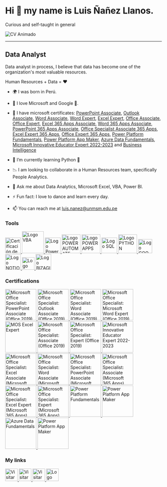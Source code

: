 # Hi 👋 my name is Luis Ñañez Llanos.
Curious and self-taught in general

![CV Animado](https://user-images.githubusercontent.com/81267166/183773283-de7a6158-d910-4959-ae9d-fd18bac6ae73.gif)

<!--GIF-->

<!--
<img src="https://user-images.githubusercontent.com/81267166/183773283-de7a6158-d910-4959-ae9d-fd18bac6ae73.gif" width="400">
-->
<!--GIF-->

------------

## Data Analyst


Data analyst in process, I believe that data has become one of the organization's most valuable resources.

Human Resources + Data = ♥

- 🌍 I was born in Perú.
- 💙 I love Microsoft and Google 💛.
- 📖 I have microsoft certificates: [PowerPoint Associate](https://www.credly.com/badges/96479b05-3b92-49f5-b203-665b5b04573b), [Outlook Associate](https://www.credly.com/badges/b260c254-e2db-4173-8fd3-d5a9094753cd), [Word Associate](https://www.credly.com/badges/7c16ac0d-e44c-44cf-844d-fee73331e2ef), [Word Expert](https://www.credly.com/badges/7137b05f-ebc9-4a0d-867d-17b17fa8da4e), [Excel Expert](https://www.credly.com/badges/86f41f12-93ae-40df-97a4-def0a10ef6da), [Office Associate](https://www.credly.com/badges/e123a8f8-63c1-4dee-b5df-7b797e4e0f6d), [Office Expert](https://www.credly.com/badges/0ae23996-09de-42f1-87fe-c988751391ce), [Excel 365 Apps Associate](https://www.credly.com/badges/8d553b0c-b994-41d6-aea4-ffc33be290af), [Word 365 Apps Associate](https://www.credly.com/badges/696fe525-fb96-433d-9653-d6ac6df02852), [PowerPoint 365 Apps Associate](https://www.credly.com/badges/ef6ffb77-39eb-4d3a-90e4-d8547a205b85),  [Office Specialist Associate 365 Apps](https://www.credly.com/badges/b9d0a89f-fb6a-42b2-8497-3d33950bd974), [Excel Expert 365 Apps](https://www.credly.com/badges/f705c342-f055-489a-9d7a-1de10cfd2b6d), [Office Expert 365 Apps](https://www.credly.com/badges/2fd2c2de-8865-44e4-a63d-c519b915cc98), [Power Platform Fundamentals](https://www.credly.com/badges/d526de73-8b7b-4419-b117-e38379b23cd4), [Power Platform App Maker](https://www.credly.com/badges/81ca790f-f800-4dcc-942c-85a30ad19405), [Azure Data Fundamentals](https://www.credly.com/badges/ff408bc9-fb8c-4f14-8bd7-c8e61b393f54), [Microsoft Innovative Educator Expert 2022-2023](https://www.credly.com/badges/c9ff2288-a2a8-492a-a9f6-7058b09c0ab2) and [Business Intelligence](https://www.credly.com/badges/2919ee39-035c-4380-afbc-8ed354e08d66)

- 🧠 I’m currently learning Python 🐍
- 📉 I am looking to collaborate in a Human Resources team, specifically People Analytics.
- 💬 Ask me about Data Analytics, Microsoft Excel, VBA, Power BI.
- ⚡ Fun fact: I love to dance and learn every day.
- 📫  You can reach me at luis.nanez@unmsm.edu.pe


### Tools

<!--EXCEL-->
<a href="https://www.credly.com/badges/86f41f12-93ae-40df-97a4-def0a10ef6da">
  <image src="https://user-images.githubusercontent.com/81267166/183756236-62a8ce10-1348-4c23-8d78-785ab40b83d5.svg" alt="Certificación de Microsoft" width=50px>
</a>

<!--VBA-->  
<a href="#">
  <image src="https://user-images.githubusercontent.com/81267166/183758646-a96bf165-5c29-4b74-b9f4-a8f4b1fb6bc6.svg" alt="Logo VBA" width=70px>
</a>
  
<!--POWER BI-->  
<a href="https://app.powerbi.com/view?r=eyJrIjoiYmEyYTZmMGMtMjdlNC00NjRiLThiMjYtY2YzOTIwZmFlZTZmIiwidCI6IjJlNDA4NTYwLTg5NmEtNDRmYy1hNTBjLTFlOTllMTAwZTgxMiJ9&pageName=ReportSection">
  <image src="https://user-images.githubusercontent.com/81267166/183756495-8cdc59cd-d9ba-490f-89f7-7ccfa29f618a.svg" alt="Logo Power BI" width=50px>
</a>
  
 <!--POWER AUTOMATE-->  
<a href="https://www.credly.com/badges/d526de73-8b7b-4419-b117-e38379b23cd4" target="_blank">
  <image src="https://user-images.githubusercontent.com/81267166/195386132-c2d8c15b-6ae5-4257-9e2b-64aea89d3930.svg" alt="Logo POWER AUTOMATE" width=60px>
</a>
  
  
  <!--POWER APPS-->  
<a href="https://www.credly.com/badges/d526de73-8b7b-4419-b117-e38379b23cd4" target="_blank">
  <image src="https://user-images.githubusercontent.com/81267166/195386158-eca22501-1cfb-4b27-a428-86a7eedf81ef.svg" alt="Logo POWER APPS" width=60px>
</a>
  

 <!--SQL-->  
<a href="#">
  <image src="https://user-images.githubusercontent.com/81267166/183760986-70232646-4093-43dd-8b8d-2da4e22c457a.svg" alt="Logo SQL" width=50px>
</a>
  

  <!--PYTHON-->  
<a href="#">
  <image src="https://user-images.githubusercontent.com/81267166/183764858-7d48cec1-e97d-439f-bbc7-65b638944ecc.png" alt="Logo PYTHON" width=60px>
</a>
  
  
<!--GOOGLE SHEET-->  
<a href="#">
  <image src="https://user-images.githubusercontent.com/81267166/183765191-db308564-4034-4f6c-905c-995d2071a2f1.svg" alt="Logo GOOGLE SHEET" width=45px>
</a>

  
<!--NOTION-->  
<a href="#">
  <image src="https://user-images.githubusercontent.com/81267166/183763705-8316ccce-04ec-4e50-b95b-cbad1cdd230d.svg" alt="Logo NOTION" width=50px>
</a>

  
<!--FIGMA-->  
<a href="#">
  <image src="https://user-images.githubusercontent.com/81267166/183764564-29897fa9-3da0-4e67-bc4b-af45587cdf3e.svg" alt="Logo FIGMA" width=40px>
</a>
  
  <!--BIZAGI-->  
<a href="#">
  <image src="https://user-images.githubusercontent.com/81267166/183762002-b80182c6-846d-4ffd-b25f-4ea3ace175ce.svg" alt="Logo BIZAGI" width=50px>
</a>
  
 

  <!--------------------------------------
CERTIFICACIONES
----------------------------------------->
  
  ### Certifications


<!--Certificación Microsoft Office Specialist: PowerPoint Associate (Office 2019)--> 
<a href="https://www.credly.com/badges/96479b05-3b92-49f5-b203-665b5b04573b">
  <image src="https://user-images.githubusercontent.com/81267166/214389399-8454f60e-a88f-426f-aa61-9f78955256f3.png" alt="Microsoft Office Specialist: PowerPoint Associate (Office 2019)" width=100px>
</a>
  
<!--Certificación Microsoft Office Specialist: Outlook Associate (Office 2019)--> 
<a href="https://www.credly.com/badges/b260c254-e2db-4173-8fd3-d5a9094753cd">
  <image src="https://user-images.githubusercontent.com/81267166/211935475-8ca76d96-6b5a-4138-bfeb-da0b7cfa5f25.png" alt="Microsoft Office Specialist: Outlook Associate (Office 2019)" width=100px>
</a>
  

<!--Certificación Microsoft Office Specialist: Word Associate (Office 2019)--> 
<a href="https://www.credly.com/badges/7c16ac0d-e44c-44cf-844d-fee73331e2ef">
  <image src="https://user-images.githubusercontent.com/81267166/214389856-6675c480-1d8c-42e6-81f2-24583fc47519.png" alt="Microsoft Office Specialist: Word Associate (Office 2019)" width=100px>
</a>
  
  
<!--Certificación Microsoft Office Specialist: Microsoft Word Expert (Office 2019)--> 
<a href="https://www.credly.com/badges/7137b05f-ebc9-4a0d-867d-17b17fa8da4e">
  <image src="https://user-images.githubusercontent.com/81267166/211935159-8fab3ab3-a3cb-461b-b55c-1a8744573a74.png" alt="
Microsoft Office Specialist: Microsoft Word Expert (Office 2019)" width=100px>
</a> 

 <!--Certificación EXCEL --> 
 <a href="https://www.credly.com/badges/86f41f12-93ae-40df-97a4-def0a10ef6da">
  <image src="https://user-images.githubusercontent.com/81267166/183761303-84e93f3e-8c7d-4a72-96e1-f4967783772a.png" alt="MOS Excel Expert" width=100px>
</a>
   
 <!--Certificación OFFICE SPECIALIST ASSOCIATE --> 
 <a href="https://www.credly.com/badges/e123a8f8-63c1-4dee-b5df-7b797e4e0f6d">
  <image src="https://user-images.githubusercontent.com/81267166/214390446-8e73b436-0dda-4d13-9afe-82a61dc66bd3.png" alt="Microsoft Office Specialist: Associate (Office 2019)" width=100px>
</a>
   

 <!--Certificación OFFICE SPECIALIST EXPERT --> 
 <a href="https://www.credly.com/badges/0ae23996-09de-42f1-87fe-c988751391ce">
  <image src="https://user-images.githubusercontent.com/81267166/214390493-cae37b40-b7f8-4c10-803a-36002a5dd3d0.png" alt="Microsoft Office Specialist: Expert (Office 2019)" width=100px>
</a>
   
   
 <!--Microsoft Innovative Educator Expert 2022-2023--> 
<a href="https://www.credly.com/badges/c9ff2288-a2a8-492a-a9f6-7058b09c0ab2">
  <image src="https://user-images.githubusercontent.com/81267166/219440226-631f7991-22d5-4422-9d86-e260e4484a1e.png" alt="Microsoft Innovative Educator Expert 2022-2023" width=100px>
</a>
   
 <!--Certificación EXCEL 365 Apps --> 
 <a href="https://www.credly.com/badges/8d553b0c-b994-41d6-aea4-ffc33be290af">
  <image src="https://user-images.githubusercontent.com/81267166/208355935-87ebdc89-03bb-4c68-b619-2e61c4742a7a.png" alt="
Microsoft Office Specialist: Excel Associate (Microsoft 365 Apps)" width=100px>
</a>
   
   


  <!--Certificación WORD 365 Apps --> 
 <a href="https://www.credly.com/badges/696fe525-fb96-433d-9653-d6ac6df02852">
  <image src="https://user-images.githubusercontent.com/81267166/228417366-afb2d81d-4a62-4db8-b299-abd196dd74f2.png" alt="
Microsoft Office Specialist: Word Associate (Microsoft 365 Apps)" width=100px>
</a>
   


  <!--Certificación POWERPOINT 365 Apps --> 
 <a href="https://www.credly.com/badges/ef6ffb77-39eb-4d3a-90e4-d8547a205b85">
  <image src="https://user-images.githubusercontent.com/81267166/228417422-3dd2ae6f-6fa8-43c9-a865-ec0fe964107e.png" alt="
Microsoft Office Specialist: PowerPoint Associate (Microsoft 365 Apps)" width=100px>
</a>
   

  <!--Certificación OFFICE SPECIALIST ASSOCIATE 365 APPS --> 
 <a href="https://www.credly.com/badges/b9d0a89f-fb6a-42b2-8497-3d33950bd974">
  <image src="https://user-images.githubusercontent.com/81267166/214390347-f0a3ea71-615b-4776-b086-ef4461999eea.png" alt="Microsoft Office Specialist: Associate (Microsoft 365 Apps)" width=100px>
</a>
   
   
  <!--Certificación EXCEL EXPERT 365 APPS --> 
 <a href="https://www.credly.com/badges/f705c342-f055-489a-9d7a-1de10cfd2b6d">
  <image src="https://user-images.githubusercontent.com/81267166/234462563-8b26730a-eecb-45f2-9fc7-5d2887a6b1f5.png" alt="Microsoft Office Specialist: Excel Expert (Microsoft 365 Apps)" width=100px>
</a>
   
   
   
   <!--Certificación EXCEL EXPERT 365 APPS --> 
 <a href="https://www.credly.com/badges/2fd2c2de-8865-44e4-a63d-c519b915cc98">
  <image src="https://user-images.githubusercontent.com/81267166/234462742-094542d7-617f-4fd4-a8fc-f702e164701f.png" alt="Microsoft Office Specialist: Expert (Microsoft 365 Apps)" width=100px>
</a> 


<!--Certificación Power Platform Fundamentals --> 
<a href="https://www.credly.com/badges/d526de73-8b7b-4419-b117-e38379b23cd4">
  <image src="https://user-images.githubusercontent.com/81267166/183762485-59a97db7-4721-4471-8274-65bf04dd49db.png" alt="Power Platform Fundamentals" width=100px>
</a> 

<!--Certificación Power Platform App Maker--> 
<a href="https://www.credly.com/badges/81ca790f-f800-4dcc-942c-85a30ad19405">
  <image src="https://user-images.githubusercontent.com/81267166/208355499-69d1b646-34b5-4c76-9b5a-9c078d2e1f54.png" alt="Power Platform App Maker" width=100px>
</a>
  
<!--Certificación Azure Data Fundamentals--> 
<a href="https://www.credly.com/badges/ff408bc9-fb8c-4f14-8bd7-c8e61b393f54">
  <image src="https://user-images.githubusercontent.com/81267166/214388990-01f26b19-7629-4a0c-8a28-3544447d0dba.png" alt="Azure Data Fundamentals" width=100px>
</a> 



  
  

<!--Certificación Business Inteligence Certiprof--> 
<a href="https://www.credly.com/badges/2919ee39-035c-4380-afbc-8ed354e08d66">
  <image src="https://user-images.githubusercontent.com/81267166/208356070-8aaa65e3-5c4a-465d-8783-595748abb783.png" alt="Power Platform App Maker" width=100px>
</a>



  
  <!--------------------------------------
LINKS O ENLACES
----------------------------------------->  
  
  
### My links

<a href="https://www.luisnanezllanos.ml">
  <image src="https://user-images.githubusercontent.com/81267166/183754901-c0f65b82-823f-4b2d-8300-8dfc629e3e02.png" alt="Visitar Sitio Web" width=40px>
</a>
 
<a href="https://www.linkedin.com/in/luis-nanez-llanos">
  <image src="https://user-images.githubusercontent.com/81267166/183753352-866c3f8e-1b44-4c9e-a929-ecf386ceda83.png" alt="Visitar LinkedIn" width=40px>
</a>
  
<a href="https://www.youtube.com/c/PeruenEstudio?sub_confirmation=1">
  <image src="https://user-images.githubusercontent.com/81267166/183755244-57784e9d-c940-4ddd-b0a6-b820a4f62826.png" alt="Visitar Canal YouTube" width=40px>
</a>

<a href="https://app.powerbi.com/view?r=eyJrIjoiYmEyYTZmMGMtMjdlNC00NjRiLThiMjYtY2YzOTIwZmFlZTZmIiwidCI6IjJlNDA4NTYwLTg5NmEtNDRmYy1hNTBjLTFlOTllMTAwZTgxMiJ9&pageName=ReportSection">
  <image src="https://user-images.githubusercontent.com/81267166/183756495-8cdc59cd-d9ba-490f-89f7-7ccfa29f618a.svg" alt="Logo Power BI" width=40px>
</a>









<!--LOGOS DE EMPRESAS-->
<!--Morris Solutions-->
<!--
![1](https://user-images.githubusercontent.com/81267166/201459721-f33330bf-f7bb-464c-84bd-31c5f58d4c03.png)
-->

<!--Freelance-->
<!--
![2](https://user-images.githubusercontent.com/81267166/201459749-c68627e0-be38-4567-978f-7a01c81489a9.png)
-->

<!--ONP-->
<!--
![3](https://user-images.githubusercontent.com/81267166/201459750-3410a6b2-a70a-4f63-9013-6675fc5f8d58.png)
-->

<!--Contraloria-->
<!--
![4](https://user-images.githubusercontent.com/81267166/201459753-1be73bdc-9671-414e-9cc1-ed2c34dc33b0.png)
-->

  

<!--LOGOS DE INSTITUCIONES DE CURSOS-->
<!--EDteam-->
<!--
![1](https://user-images.githubusercontent.com/81267166/205414271-def742eb-70c6-4583-aba4-ab940a8923d3.png)
-->
  

 <!--Platzi-->
<!--
![Platzi](https://user-images.githubusercontent.com/81267166/205414422-f46340c9-b8da-459b-ab8b-0cc902bcb8da.jpg)
-->


 <!--Udemy-->
<!--
![Udemy](https://user-images.githubusercontent.com/81267166/205414467-f93438fd-cfae-4297-bc81-9fda8038d8ce.png)
-->


 <!--LinkedIn-->
<!--
  ![Linkedin](https://user-images.githubusercontent.com/81267166/205414494-38149b19-9af7-4ebc-96d8-5fdcdfb98b35.png)
-->


 <!--DataCamp-->
<!--
  ![Datacamp](https://user-images.githubusercontent.com/81267166/205414513-876a8c17-5971-4c6a-8591-1cba1d263da9.png)
-->
  

 <!--Netzun-->
<!--
![Netzun](https://user-images.githubusercontent.com/81267166/205414529-8230d899-e9d1-4768-a52e-c6e35e58dd06.png)
-->


 <!--Crehana-->
<!--
![Crehana](https://user-images.githubusercontent.com/81267166/205414552-cd82e6d0-2924-4ff6-91e4-ed2471f8ba1b.png)
-->
  

 <!--IDEO-->
<!--
![IDEO](https://user-images.githubusercontent.com/81267166/205414563-149a8dde-b98b-4aed-a212-f84853851355.jpg)
-->
  
 <!--Temixa-->
<!--
![Temixa](https://user-images.githubusercontent.com/81267166/205414577-89a3f6e7-c309-4ff4-a6a8-206e6484fd96.png)
-->
  

 <!--SERVIR-->
<!--
![SERVIR](https://user-images.githubusercontent.com/81267166/205414599-d78bbf29-7b52-44a1-8661-cb1914bac7f2.jpg)
-->


 <!--EGEC PERÚ-->
<!--
![EGEC PERU](https://user-images.githubusercontent.com/81267166/205414620-0216ad17-2361-43cd-938f-c3c808b369c7.png)
-->
 

 <!--Google-->
<!--
![Google](https://user-images.githubusercontent.com/81267166/205414633-bcaef204-d5b4-4449-ba48-b23e286f317a.png)
-->
  
 

<!--Microsoft-->
<!--
![Microsoft](https://user-images.githubusercontent.com/81267166/205414668-82ed8173-edb5-4416-8b95-7d3478e8206e.png)
-->



<!--Eduline-->
<!--
![Eduline](https://user-images.githubusercontent.com/81267166/205414695-b9e6caa0-ac2b-495c-a60b-9c05bd08e873.png)
-->
  
<!--Coderhouse-->
<!--
  ![Coderhouse](https://user-images.githubusercontent.com/81267166/205414729-86b9f8c1-d5bb-4ed1-81ed-e4112fd46acb.png)
-->  


<!--Business Insight Center-->
<!--
  ![Business Insight Center](https://user-images.githubusercontent.com/81267166/205414782-e760f93a-dffe-4451-aedc-1c0548acb19b.png)
-->  
  

  <!--CINFO-->
<!--
![CINFO](https://user-images.githubusercontent.com/81267166/205414832-a77ecf36-3b77-4c63-95b9-c6c670abb6f8.png)
-->  
 
 
  <!--Cenap Perú-->

<!--
![CenapPeru](https://user-images.githubusercontent.com/81267166/205414856-af076435-8f38-4321-b725-b88df775df8b.jpg)
-->  
 
 
  <!--USP-->
<!--
![USP](https://user-images.githubusercontent.com/81267166/205414866-7cde7f07-48a0-4304-bc92-586ef9fd42e3.png)
-->  

  
  <!--MIPT-->
<!--
![MIPT](https://user-images.githubusercontent.com/81267166/205414888-0fdedd6f-415e-468d-8844-a48a268a0c47.png)
-->  

  
  <!--Pluralsight-->
<!--
![Pluralsight](https://user-images.githubusercontent.com/81267166/205414903-34c85578-82b6-4d0a-92cd-251e0b4dd4e6.jpg)
-->  
  
  <!--SQLBI-->
<!--
![SQLBI](https://user-images.githubusercontent.com/81267166/205414925-b6d3185b-02ae-47b4-a93a-68d12401d106.png)
-->  
  

  <!--Sololearn-->
<!--
![Sololearn](https://user-images.githubusercontent.com/81267166/205415214-e5083579-fe73-43da-b17d-46e95a00a48c.png)
-->  
 
 
  <!--365DataScience-->
<!--
![365DataScience](https://user-images.githubusercontent.com/81267166/205415231-5d9a9c04-7036-4d40-8109-1611a3f3d760.png)
-->  
  

  <!--OpenWebinars-->
<!--
![OpenWebinars](https://user-images.githubusercontent.com/81267166/205415243-3221f7ab-4f53-44b2-96ef-b9bf65fa74ff.jpg)
-->  
 
 
  <!--CIDTH-->
<!--
![CIDTH](https://user-images.githubusercontent.com/81267166/205415258-f7eed91f-1299-4782-a274-ba79043f74e8.png)
-->
  

 <!--Certiprof-->
<!--
![download](https://user-images.githubusercontent.com/81267166/205418180-b541fc4a-7dcf-4b25-a45b-4db00cc46c59.png)
-->


   <!--TMPP-->
<!--
  ![TMPP](https://user-images.githubusercontent.com/81267166/205417251-b48c1306-cc32-4554-835a-ee07b7851fda.png)
-->
  
   <!--DataPath-->
<!--
  ![DataPath](https://user-images.githubusercontent.com/81267166/217611295-84f6ea2b-94e1-4841-ac3a-3148123eb772.jpg)
-->

<!--BANCOOOOS O CUENTAS BANCARIAS -->
  

<!--
  ![FPAY](https://user-images.githubusercontent.com/81267166/227313475-c8ca72db-b14f-4801-b298-277ad719688c.jpg)
-->

<!--
  ![BANCO FALABELLA](https://user-images.githubusercontent.com/81267166/227313755-7153e402-f4b8-4622-a1ba-2ae1152496ed.jpg)
-->
  
<!--
  ![INTERBANK](https://user-images.githubusercontent.com/81267166/227313989-a22d0d3f-ffad-4618-8ffd-e2a5e6753fe9.jpg)
-->
  
<!--
  ![BCP](https://user-images.githubusercontent.com/81267166/227314081-af62f6ef-03c2-4e52-8ed5-b365acdc1893.jpg)
-->


<!--
  ![TREN](https://user-images.githubusercontent.com/81267166/227314243-d7a83d70-cfe7-40f0-871f-d0656d9bc291.png)
-->

<!--
  POWER UP PROGRAM (DESAFÍO APP CHALLENGE)
-->
  
 <!--
  ![LOGO SVG WORKS CYCLE](https://github.com/LuisNanez/luisnanez/assets/81267166/502765dc-b2e2-482d-8d23-cfdcfb865a9c)
-->
  

 <!--
  ![bike-chain.png](https://user-images.githubusercontent.com/81267166/233255459-fe174da9-8d0e-4483-abac-65f70c36d145.png)
-->

<!--
  ![mountain-bike-black.png](https://user-images.githubusercontent.com/81267166/233255821-9a851dde-f293-4330-b5a8-f30eb6f0e65d.png)
-->

<!--
  ![mountain-bike-frame.png](https://user-images.githubusercontent.com/81267166/233255856-47a41a81-8a90-41b5-b04d-de2fbf762760.png)
-->


<!--
  ![mountain-bike-front-wheel.png](https://user-images.githubusercontent.com/81267166/233256010-fbeb32fa-02a6-4ea2-a5e9-f3331bb20492.png)
-->

<!--
  ![mountain-bike-pedal.png](https://user-images.githubusercontent.com/81267166/233256130-f8bcb96f-acc9-421e-99a7-bfb16e87e5fb.png)
-->
 

<!--
  ![mountain-bike-rear-wheel.png](https://user-images.githubusercontent.com/81267166/233256234-9c288832-98b0-4bd2-8ae1-cc709583f2d8.png)
-->


<!--
  ![mountain-bike-seat.png](https://user-images.githubusercontent.com/81267166/233256312-b81d466f-fc1f-4c70-8e2f-23706c90239c.png)
-->


<!--
  ![mountain-handlebars.png](https://user-images.githubusercontent.com/81267166/233256372-b99629af-a050-4426-b1ac-5a3a1494b964.png)
-->

<!--
  ![red-long-sleeve-jersey.png](https://user-images.githubusercontent.com/81267166/233256449-3f75dc4d-aa9e-48a8-bae7-8432df665d97.png)
-->

<!--
  ![road-bike-red.png](https://user-images.githubusercontent.com/81267166/233256537-d63ae9f7-6413-423c-b52f-6d70913617c9.png)
-->


<!--
  ![road-bike-seat.png](https://user-images.githubusercontent.com/81267166/233256607-88d775dc-b85c-40bd-a97b-0cf96488d5e7.png)
-->

<!--
  ![road-handlebars.png](https://user-images.githubusercontent.com/81267166/233256744-47f1ebb8-8f9a-487e-b7ba-3b2ef836395b.png)
-->


<!--
  ![road-red-frame.png](https://user-images.githubusercontent.com/81267166/233256818-46ba1cac-58ee-4f8f-ab53-be1cfccedd61.png)
-->
 

<!--
  ![road-white-frame.png](https://user-images.githubusercontent.com/81267166/233256908-0da843b8-3330-4670-8b8e-7ca0d6b2fbe8.png)
-->


<!--
  ![touring-panniers.png](https://user-images.githubusercontent.com/81267166/233256997-381a4fac-c304-47fb-98b4-f8f623ecdca3.png)
-->
  
<!--
  ![white-helmet.png](https://user-images.githubusercontent.com/81267166/233257073-0df3a669-8ee1-4a07-a994-bdc512e32fdd.png)
-->


  
